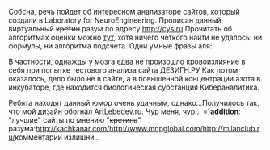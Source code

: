 Собсна, речь пойдет об интересном анализаторе сайтов, который создали в Laboratory for NeuroEngineering. Прописан данный виртуальный <del>кретин</del> разум по адресу <a href="http://cys.ru">http://cys.ru</a>.Прочитать об алгоритмах оценки можно <a href="http://www.cys.ru/methods.html">тут</a>, хотя ничего четкого найти не удалось: ни формулы, ни алгоритма подсчета. Одни умные фразы аля:<p class="message">В частности, однажды у мозга едва не произошло кровоизлияние в себя при попытке тестового анализа сайта ДЕЗИГН.РУ Как потом оказалось, дело было не в сайте, а в повышенной концентрации азота в инкубаторе, где находится биологическая субстанция Кибераналитика.</p>Ребята находят данный юмор очень удачным, однако...Получилось так, что мой дизайн обогнал <a href="http://artlebedev.ru">ArtLebedev.ru</a>. Чур меня, чур... =)<strong>addition</strong>: "лучшие" сайты по мнению "<del>кретина</del>" разума:<a href="http://kachkanar.com/">http://kachkanar.com/</a><a href="http://www.mnpglobal.com/">http://www.mnpglobal.com/</a><a href="http://milanclub.ru/">http://milanclub.ru/</a>комментарии излишни...